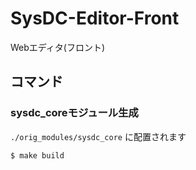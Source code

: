# SysDC-Editor-Front

Webエディタ(フロント)

## コマンド

### sysdc_coreモジュール生成

`./orig_modules/sysdc_core` に配置されます

```
$ make build
```
